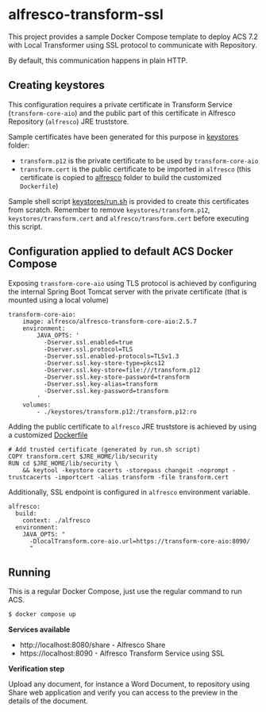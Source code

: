 alfresco-transform-ssl
======================

This project provides a sample Docker Compose template to deploy ACS 7.2 with Local Transformer using SSL protocol to communicate with Repository.

By default, this communication happens in plain HTTP.

## Creating keystores

This configuration requires a private certificate in Transform Service (`transform-core-aio`) and the public part of this certificate in Alfresco Repository (`alfresco`) JRE truststore.

Sample certificates have been generated for this purpose in [keystores](keystores) folder:

* `transform.p12` is the private certificate to be used by `transform-core-aio`
* `transform.cert` is the public certificate to be imported in `alfresco` (this certificate is copied to [alfresco](alfresco) folder to build the customized `Dockerfile`)

Sample shell script [keystores/run.sh](keystores/run.sh) is provided to create this certificates from scratch. Remember to remove `keystores/transform.p12`, `keystores/transform.cert` and `alfresco/transform.cert` before executing this script.

## Configuration applied to default ACS Docker Compose

Exposing `transform-core-aio` using TLS protocol is achieved by configuring the internal Spring Boot Tomcat server with the private certificate (that is mounted using a local volume)

```
transform-core-aio:
    image: alfresco/alfresco-transform-core-aio:2.5.7
    environment:
        JAVA_OPTS: '
          -Dserver.ssl.enabled=true
          -Dserver.ssl.protocol=TLS
          -Dserver.ssl.enabled-protocols=TLSv1.3
          -Dserver.ssl.key-store-type=pkcs12
          -Dserver.ssl.key-store=file:///transform.p12
          -Dserver.ssl.key-store-password=transform
          -Dserver.ssl.key-alias=transform
          -Dserver.ssl.key-password=transform
        '
    volumes:
        - ./keystores/transform.p12:/transform.p12:ro
```

Adding the public certificate to `alfresco` JRE truststore is achieved by using a customized [Dockerfile](alfresco/Dockerfile)

```
# Add trusted certificate (generated by run.sh script)
COPY transform.cert $JRE_HOME/lib/security
RUN cd $JRE_HOME/lib/security \
    && keytool -keystore cacerts -storepass changeit -noprompt -trustcacerts -importcert -alias transform -file transform.cert
```

Additionally, SSL endpoint is configured in `alfresco` environment variable.

```
alfresco:
  build:
    context: ./alfresco
  environment:
    JAVA_OPTS: "
      -DlocalTransform.core-aio.url=https://transform-core-aio:8090/
      "
```

## Running

This is a regular Docker Compose, just use the regular command to run ACS.

```bash
$ docker compose up
```

**Services available**

* http://localhost:8080/share - Alfresco Share
* https://localhost:8090 - Alfresco Transform Service using SSL

**Verification step**

Upload any document, for instance a Word Document, to repository using Share web application and verify you can access to the preview in the details of the document.
